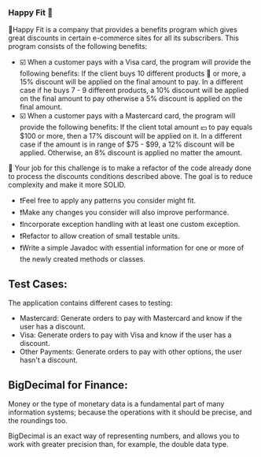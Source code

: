 ### Happy Fit 🙂
📃Happy Fit is a company that provides a benefits program which gives great discounts in certain e-commerce sites for all its subscribers.
This program consists of the following benefits:
- ☑️ When a customer pays with a Visa card, the program will provide the following benefits:
If the client buys 10 different products 🛒 or more, a 15% discount will be applied on the final amount to pay. 
In a different case if he buys 7 - 9 different products, a 10% discount will be applied on the final amount to pay
otherwise a 5% discount is applied on the final amount.
- ☑️ When a customer pays with a Mastercard card, the program will provide the following benefits:
If the client total amount 💵 to pay equals $100 or more, then a 17% discount will be applied on it. 
In a different case if the amount is in range of $75 - $99, a 12% discount will be applied. Otherwise, 
an 8% discount is applied no matter the amount.

🏁 Your job for this challenge is to make a refactor of the code already done to process the discounts conditions described above.
The goal is to reduce complexity and make it more SOLID. 
- ❗Feel free to apply any patterns you consider might fit. 
- ❗Make any changes you consider will also improve performance. 
- ❗Incorporate exception handling with at least one custom exception.
- ❗Refactor to allow creation of small testable units.
- ❗Write a simple Javadoc with essential information for one or more of the newly created methods or classes.

## Test Cases:
The application contains different cases to testing:
- Mastercard: Generate orders to pay with Mastercard and know if the user has a discount.
- Visa: Generate orders to pay with Visa and know if the user has a discount.
- Other Payments: Generate orders to pay with other options, the user hasn't a discount.

## BigDecimal for Finance:
Money or the type of monetary data is a fundamental part of many information systems; because the operations with it should be precise, and the roundings too.

BigDecimal is an exact way of representing numbers, and allows you to work with greater precision than, for example, the double data type.